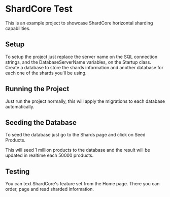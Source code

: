 # ShardCore Test
This is an example project to showcase ShardCore horizontal sharding capabilities.

## Setup
To setup the project just replace the server name on the SQL connection strings, and the DatabaseServerName variables, on the Startup class.
Create a database to store the shards information and another database for each one of the shards you'll be using.

## Running the Project
Just run the project normally, this will apply the migrations to each database automatically.

## Seeding the Database
To seed the database just go to the Shards page and click on Seed Products. 

This will seed 1 million products to the database and the result will be updated  in realtime each 50000 products.

## Testing 
You can text ShardCore's feature set from the Home page. There you can order, page and read sharded information.
